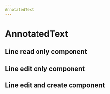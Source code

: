 ```yaml
---
AnnotatedText
---
```


# AnnotatedText

<script setup>
import {
  AnnotatedText,
  Debugger,
  UserActionState,
} from "@ghentcdh/vue-component-annotated-text";
import { lines, annotations } from '@demo';
import { cloneDeep } from 'lodash-es';

const  onMouseDown=(e, payload) =>{
 console.log('mouse Down', e, payload);
}

function onMouseMove(e, payload) {
 console.log('mouse Move', e, payload);
}

const annot = annotations.slice(0,4);
const annotations_1 = cloneDeep(annot);
const annotations_2 = cloneDeep(annot);
const annotations_3 = cloneDeep(annot);


const textLines = lines.slice(0,4);
const textLines_1 = cloneDeep(textLines);
const textLines_2 = cloneDeep(textLines);
const textLines_3 = cloneDeep(textLines);
</script>

## Line read only component
<ClientOnly>
<AnnotatedText
    key="text"
    :component-id="'1'" 
    :annotations="annotations_1"
    :lines="textLines_1"
/>
</ClientOnly>

## Line edit only component

<AnnotatedText
key="text"
:component-id="'2'"
:annotations="annotations_2"
:lines="textLines_2"
:allow-edit="true"
/>

## Line edit and create component
<AnnotatedText
key="text"
:component-id="'3'"
:annotations="annotations_3"
:lines="textLines_3"
:allow-edit="true"
:allow-create="true"
/>

<style module>
</style>